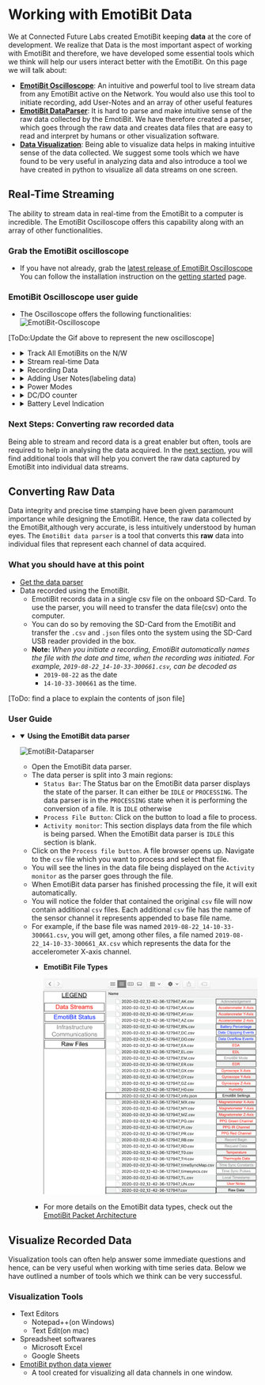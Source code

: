 # Working with EmotiBit Data
We at Connected Future Labs created EmotiBit keeping **data** at the core of development. We realize that Data is the most important aspect of working with EmotiBit and therefore, we have developed
some essential tools which we think will help our users interact better with the EmotiBit.
On this page we will talk about:
- [**EmotiBit Oscilloscope**](#Real-Time-Streaming): An intuitive and powerful tool to live stream data from any EmotiBit active on the Network. You would also use this tool to initiate
recording, add User-Notes and an array of other useful features
- [**EmotiBit DataParser**](#Converting-Raw-Data): It is hard to parse and make intuitive sense of the raw data collected by the EmotiBit. We have therefore created a parser, which goes through the raw data and creates data files that are easy to read and interpret by humans or other visualization software.
- [**Data Visualization**](#Visualize-Recorded-Data): Being able to visualize data helps in making intuitive sense of the data collected. We suggest some tools which we have found to be very useful in analyzing data and also introduce a tool we have created in python to visualize all data streams on one screen.

## Real-Time Streaming
The ability to stream data in real-time from the EmotiBit to a computer is incredible. The EmotiBit Oscilloscope offers this capability along with an array of other functionalities.

### Grab the EmotiBit oscilloscope
- If you have not already, grab the [latest release of EmotiBit Oscilloscope](https://github.com/EmotiBit/ofxEmotiBit/releases/latest)
You can follow the installation instruction on the [getting started](./Getting_Started.md/#Get-the-Software) page.

### EmotiBit Oscilloscope user guide
- The Oscilloscope offers the following functionalities:
![][EmotiBit-Oscilloscope]

[ToDo:Update the Gif above to represent the new oscilloscope]
  - <details><summary>Track All EmotiBits on the N/W</summary>

    - All active EmotiBits on the same network as the host computer show up on the Oscilloscope.  
    - The EmotiBit you are connected to appears with an `X` in front of the IP address of that EmotiBit.  
    - All other EmotiBits, if present are grouped as a list. You can have several Oscilloscopes open on the same computer with an EmotiBit connected to each Oscilloscope. **However**, one Oscilloscope can be connected only to one EmotiBit at a time. If an EmotiBit is already connected to an Oscilloscope, it appears **greyed out** to all other oscilloscopes on the network.
    </details>

  - <details><summary>Stream real-time Data</summary>

    - The Moment you connect to an EmotiBit, the EmotiBIt Ocsilloscope will begin to display the data being transmitted by the EmotiBit. You can switch between available EmotiBits in the list and the data streams will update automatically.
    </details>
  
  - <details><summary>Recording Data</summary>
    
    - This is one of the most important features offered by the EmotiBit Oscilloscope. 
    - By clicking on the Record button, you can initiate a record session on the Selected EmotiBit. When a record session is initiated, the EmotiBit will start recording the data on the onboard SD-Card as well as stream it on the Oscilloscope.
    - The Important thing to note is that a recording session can be initiated only from an EmotiBit Oscilloscope window.
    - The EmotiBit uses this connection with an Oscilloscope to generate time syncing information essential for data integrity. We, therefore, recommend using the EmotiBit in-network as much as possible, connected to the Oscilloscope.
    - Once the Recording has been Initiated, you will notice the `red recording` indicator led flashing on the EmotiBit. You are also free to move in/out of the network, close the Oscilloscope, or connect to a new Oscilloscope.

    </details>
  
  - <details><summary>Adding User Notes(labeling data)</summary>
    
    - The ability to add User Notes was recognized as **essential for the user experience** by our development team. 
    The EmotiBit Oscilloscope can be used to label/tag the data being recorded the EmotiBit in real-time.
    Note that the User Note feature is available only when a recording session has been initiated by the user.
    </details> 
    
  - <details><summary>Power Modes</summary>
    
    The EmotiBit has 4 power modes it can work in. All modes can be accessed using the EmotiBit Oscilloscope.
    - **Normal Mode**: In normal mode, the EmotiBit works with complete functionality, being able to record and transmit data.
    - **Low Power Mode**: In Low power mode, the EmotiBit can record but cannot transmit data in real-time. It, however, continues to get the time-sync pulses.
    - **WiFi Off**: This mode causes the EmotiBit to shut down the onboard WiFi shield. This saves power and enables long recording sessions. However, since the WiFi shield is Off, the EmotiBit cannot get time-sync pulses, which can lead to less accurate time stamping. A `long press` of the EmotiBit button toggles `normal mode` and `WiFi off mode` . If using the EmotiBit in `WiFi off` mode, we recommend leaving the EmotiBit running for a couple of minutes towards the end of the record session in `normal mode`. This can potentially help with time-syncing issues.
    - **Hibernate**: In hibernate mode, EmotiBit stops any tasks it is performing and goes to sleep. We recommend switching the EmotiBit into `Hibernate mode` instead of un-plugging the EmotiBit battery when not in use.
    </details>
  
  - <details><summary>DC/DO counter</summary>

    Data Clipping and Data Overflow are metrics that are used to determine data integrity. Each metric is explained here:
    
    - Data Clipping: A clipping event occurs when the data recorded by any sensor goes out of the predefined bounds. The user should interpret the        occurrence of a clipping event as a point in time where the captured data does not represent the actual physical phenomenon.
    - Data Overflow: An overflow event occurs when the internal data buffers are filled and no new data being generated can be recorded. This leads to    "blanks" in the data time series. An overflow event should be taken more seriously, as the EmotiBit has been designed to avoid such scenarios.
    </details>

  - <details><summary>Battery Level Indication</summary>
  
    - The Battery Level indicator displays the charge available in the battery as a percentage. We recommend not letting the battery fall below 10% as it might begin to interfere with the sensor data acquisition.
    </details>

### Next Steps: Converting raw recorded data
Being able to stream and record data is a great enabler but often, tools are required to help in analysing the data acquired. In the [next section](#Converting-raw-data), you will find additional tools that will help you convert the raw data captured by EmotiBit into individual data streams.

## Converting Raw Data
Data integrity and precise time stamping have been given paramount importance while designing the EmotiBit. Hence, the raw data collected by the EmotiBit,although very accurate, is less intuitively understood by human eyes. The `EmotiBit data parser` is a tool that converts this **raw** data into individual files that represent each channel of data acquired.
 
### What you should have at this point
- [Get the data parser](https://github.com/EmotiBit/ofxEmotiBit/releases/latest)
- Data recorded using the EmotiBit. 
  - EmotiBit records data in a single csv file on the onboard SD-Card. To use the parser, you will need to transfer the data file(csv) onto the computer. 
  - You can do so by removing the SD-Card from the EmotiBit and transfer the `.csv` and `.json` files onto the system using the SD-Card USB reader provided in the box.
  - **Note:** _When you initiate a recording, EmotiBit automatically names the file with the date and time, when the recording was initiated. For example, `2019-08-22_14-10-33-300661.csv`, can be decoded as_ 
    - `2019-08-22` as the date
    - `14-10-33-300661` as the time.

[ToDo: find a place to explain the contents of json file]
### User Guide

- <details open><summary><b>Using the EmotiBit data parser</b></summary>
  
  ![][EmotiBit-DataParser]
  - Open the EmotiBit data parser. 
  - The data perser is split into 3 main regions:
    - `Status Bar`: The Status bar on the EmotiBit data parser displays the state of the parser. It can either be `IDLE` or `PROCESSING`. The data parser is in the `PROCESSING` state when it is performing the conversion of a file. It is `IDLE` otherwise
    - `Process File Button`: Click on the button to load a file to process.
    - `Activity monitor`: This section displays data from the file which is being parsed. When the EmotiBit data parser is `IDLE` this section is blank.
  - Click on the `Process file button`. A file browser opens up. Navigate to the `csv` file which you want to process and select that file.
  - You will see the lines in the data file being displayed on the `Activity monitor` as the parser goes through the file.
  - When EmotiBit data parser has finished processing the file, it will exit automatically. 
  - You will notice the folder that contained the original `csv` file will now contain additional `csv` files. Each additional `csv` file has the name of the sensor channel it represents appended to base file name.
  - For example, if the base file was named `2019-08-22_14-10-33-300661.csv`, you will get, among other files, a file named `2019-08-22_14-10-33-300661_AX.csv` which represents the data for the accelerometer X-axis channel.
    - **EmotiBit File Types**
  
      <img src="./assets/EmotiBit_File_Types.png" width="600">
    
    - For more details on the EmotiBit data types, check out the [EmotiBit Packet Architecture](./Learn_more_about_emotibit.md/#TypeTag-Character-Codes)
  </details>

## Visualize Recorded Data
Visualization tools can often help answer some immediate questions and hence, can be very useful when working with time series data. Below we have outlined a number of tools which we think can be very successful.
### Visualization Tools
- Text Editors
  - Notepad++(on Windows)
  - Text Edit(on mac)
- Spreadsheet softwares
  - Microsoft Excel
  - Google Sheets 
- [EmotiBit python data viewer](https://github.com/EmotiBit/EmotiBit_Biometric_Lib/tree/master/py/examples/dataviewer_example)
  - A tool created for visualizing all data channels in one window. 

[EmotiBit-Oscilloscope]: ./assets/Visualizer_green_800px.gif "EmotiBit-Oscilloscope"
[EmotiBit-File-Types]: ./assets/EmotiBit_File_Types.png "EmotiBit-File-Types"
[EmotiBit-DataParser]: ./assets/DataParser.png "EmotiBit-Dataparser"